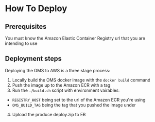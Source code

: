 # How To Deploy

## Prerequisites
You must know the Amazon Elastic Container Registry url that you are intending to use

## Deployment steps

Deploying the OMS to AWS is a three stage process:

1. Locally build the OMS docker image with the `docker build` command
2. Push the image up to the Amazon ECR with a tag
3. Run the `./build.sh` script with environment vairables:
  - `REGISTRY_HOST` being set to the url of the Amazon ECR you're using
  - `OMS_BUILD_TAG` being the tag that you pushed the image under
4. Upload the produce deploy.zip to EB
